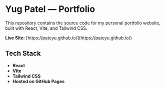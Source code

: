 # Yug Patel — Portfolio

This repository contains the source code for my personal portfolio website, built with React, Vite, and Tailwind CSS.

**Live Site:** [https://pateyu.github.io/](https://pateyu.github.io/)

## Tech Stack
- **React**
- **Vite**
- **Tailwind CSS**
- **Hosted on GitHub Pages**
